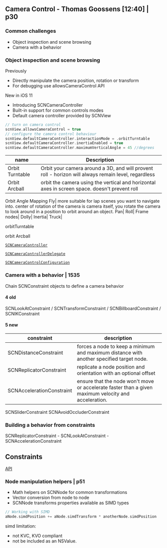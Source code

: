 
## Camera Control - Thomas Goossens [12:40] | p30

### Common challenges

- Object inspection and scene browsing
- Camera with a behavior


### Object inspection and scene browsing

Previously
* Directly manipulate the camera position, rotation or transform
* For debugging use allowsCameraControl API

New in iOS 11

* Introducing SCNCameraController
* Built-in support for common controls modes
* Default camera controller provided by SCNView



```swift
// turn on camera control
scnView.allowsCameraControl = true
// configure the camera control behaviour
scnView.defaultCameraController.interactionMode = .orbitTurntable
scnView.defaultCameraController.inertiaEnabled = true
scnView.defaultCameraController.maximumVerticalAngle = 45 //degrees
```

name|Description
---|---
Orbit Turntable|Orbit your camera around a 3D, and will provent roll - horizon will always remain level, regardless 
Orbit Arcball|orbit the camera using the vertical and horizontal axes in screen space.  doesn't prevent roll
Orbit Angle Mapping
Fly| more suitable for  lap scenes you want to navigate into. center of rotation of the camera is camera itself, you rotate the camera to look around in a position to orbit around an object.
Pan|
Roll|
Frame nodes|
Dolly|
Inertia|
Truck|



orbitTurntable

orbit Arcball







[`SCNCameraController`](SCNCameraController)

[`SCNCameraControllerDelegate`](https://developer.apple.com/documentation/scenekit/scncameracontrollerdelegate)


[`SCNCameraControlConfiguration`](https://developer.apple.com/documentation/scenekit/scncameracontrolconfiguration)

### Camera with a behavior | 1535

Chain SCNConstraint objects to define a camera behavior

#### 4 old

SCNLookAtConstraint / SCNTransformConstraint / SCNBillboardConstraint / SCNIKConstraint

#### 5 new

constraint | description
--|--
SCNDistanceConstraint|forces a node to keep a minimum and maximum distance with another specified target node.
SCNReplicatorConstraint|replicate a node position and orientation with an optional offset
SCNAccelerationConstraint|ensure that the node won't move or accelerate faster than a given maximum velocity and acceleration.
SCNSliderConstraint
SCNAvoidOccluderConstraint


### Building a behavior from constraints


SCNReplicatorConstraint - SCNLookAtConstraint - SCNAccelerationConstraint

## Constraints

[API](https://developer.apple.com/documentation/scenekit/constraints)


### Node manipulation helpers | p51

- Math helpers on SCNNode for common transformations
- Vector conversion from node to node
- SCNNode transforms properties available as SIMD types

```swift
// Working with SIMD
aNode.simdPosition += aNode.simdTransform * anotherNode.simdPosition
```

simd limitation:

* not KVC, KVO compliant
* not be included as an NSValue.
